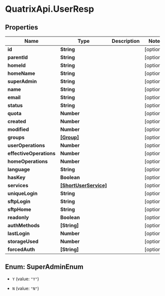 # QuatrixApi.UserResp

## Properties
Name | Type | Description | Notes
------------ | ------------- | ------------- | -------------
**id** | **String** |  | [optional] 
**parentId** | **String** |  | [optional] 
**homeId** | **String** |  | [optional] 
**homeName** | **String** |  | [optional] 
**superAdmin** | **String** |  | [optional] 
**name** | **String** |  | [optional] 
**email** | **String** |  | [optional] 
**status** | **String** |  | [optional] 
**quota** | **Number** |  | [optional] 
**created** | **Number** |  | [optional] 
**modified** | **Number** |  | [optional] 
**groups** | [**[Group]**](Group.md) |  | [optional] 
**userOperations** | **Number** |  | [optional] 
**effectiveOperations** | **Number** |  | [optional] 
**homeOperations** | **Number** |  | [optional] 
**language** | **String** |  | [optional] 
**hasKey** | **Boolean** |  | [optional] 
**services** | [**[ShortUserService]**](ShortUserService.md) |  | [optional] 
**uniqueLogin** | **String** |  | [optional] 
**sftpLogin** | **String** |  | [optional] 
**sftpHome** | **String** |  | [optional] 
**readonly** | **Boolean** |  | [optional] 
**authMethods** | **[String]** |  | [optional] 
**lastLogin** | **Number** |  | [optional] 
**storageUsed** | **Number** |  | [optional] 
**forcedAuth** | **[String]** |  | [optional] 


<a name="SuperAdminEnum"></a>
## Enum: SuperAdminEnum


* `Y` (value: `"Y"`)

* `N` (value: `"N"`)




